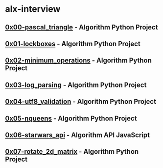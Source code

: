 # alx-interview

## [0x00-pascal_triangle](https://github.com/j88moja-code/alx-interview/tree/master/0x00-pascal_triangle) - Algorithm Python Project
## [0x01-lockboxes](https://github.com/j88moja-code/alx-interview/tree/master/0x01-lockboxes) - Algorithm Python Project
## [0x02-minimum_operations](https://github.com/j88moja-code/alx-interview/tree/master/0x02-minimum_operations) - Algorithm Python Project
## [0x03-log_parsing](https://github.com/j88moja-code/alx-interview/tree/master/0x03-log_parsing) - Algorithm Python Project
## [0x04-utf8_validation](https://github.com/j88moja-code/alx-interview/tree/master/0x04-utf8_validation) - Algorithm Python Project
## [0x05-nqueens](https://github.com/j88moja-code/alx-interview/tree/master/0x05-nqueens) - Algorithm Python Project
## [0x06-starwars_api](https://github.com/j88moja-code/alx-interview/tree/master/0x06-starwars_api) - Algorithm API JavaScript
## [0x07-rotate_2d_matrix]() - Algorithm Python Project
